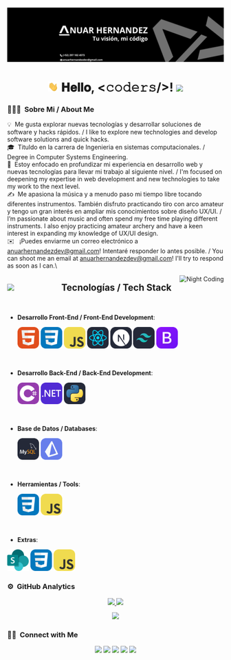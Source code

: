 ![Aditya Kanoi Banner](https://github.com/AlejoX010/AlejoX010/blob/main/Anuar%20Hernandez%20(1).png)

<h1 align="center">
  <img src="https://github.com/Parply/Parply/blob/master/.github/Hi.gif?raw=true" width="24px">
  𝐇𝐞𝐥𝐥𝐨, &lt;𝚌𝚘𝚍𝚎𝚛𝚜/&gt;!
  <img src="GIF/Hi.gif" width="40px" />
</h1>


### 👨🏻‍💻 &nbsp;Sobre Mi / About Me

💡 &nbsp;Me gusta explorar nuevas tecnologías y desarrollar soluciones de software y hacks rápidos. / I like to explore new technologies and develop software solutions and quick hacks.\
🎓 &nbsp;Tituldo en la carrera de Ingenieria en sistemas computacionales. / Degree in Computer Systems Engineering.\
🌱 &nbsp;Estoy enfocado en profundizar mi experiencia en desarrollo web y nuevas tecnologías para llevar mi trabajo al siguiente nivel. / I'm focused on deepening my expertise in web development and new technologies to take my work to the next level.\
✍️ &nbsp;Me apasiona la música y a menudo paso mi tiempo libre tocando diferentes instrumentos. También disfruto practicando tiro con arco amateur y tengo un gran interés en ampliar mis conocimientos sobre diseño UX/UI. / I’m passionate about music and often spend my free time playing different instruments. I also enjoy practicing amateur archery and have a keen interest in expanding my knowledge of UX/UI design.\
✉️ &nbsp; ¡Puedes enviarme un correo electrónico a anuarhernandezdev@gmail.com! Intentaré responder lo antes posible. / You can shoot me an email at anuarhernandezdev@gmail.com! I'll try to respond as soon as I can.\


<img alt="Night Coding" src="https://media.giphy.com/media/SWoSkN6DxTszqIKEqv/giphy.gif" align="right"/>

## <img src="https://media2.giphy.com/media/QssGEmpkyEOhBCb7e1/giphy.gif?cid=ecf05e47a0n3gi1bfqntqmob8g9aid1oyj2wr3ds3mg700bl&rid=giphy.gif" style="width:2rem; margin-right:100px;" > <b>&nbsp;Tecnologías / Tech Stack</b>
<br>

<p align="center">

- **Desarrollo Front-End / Front-End Development**:
    
    <img src="https://github.com/tandpfun/skill-icons/blob/main/icons/HTML.svg" width="50px" title="HTML5" alt="HTML5">  <img src="https://github.com/tandpfun/skill-icons/blob/main/icons/CSS.svg" width="50px" title="CSS3" alt="CSS3">  <img src="https://github.com/tandpfun/skill-icons/blob/main/icons/JavaScript.svg" width="50px" title="JavaScript" alt="JavaScript"> <img src="https://github.com/tandpfun/skill-icons/blob/main/icons/React-Dark.svg" width="50px" title="ReactJS" alt="ReactJS"> <img src="https://github.com/tandpfun/skill-icons/blob/main/icons/NextJS-Dark.svg" width="50px" title="NextJS" alt="NextJS"> <img src="https://github.com/tandpfun/skill-icons/blob/main/icons/TailwindCSS-Dark.svg" width="50px" title="TailwindCSS" alt="TailwindCSS"> <img src="https://github.com/tandpfun/skill-icons/blob/main/icons/Bootstrap.svg" width="50px" title="Bootstrap" alt="Bootstrap">

<br>   
    
- **Desarrollo Back-End / Back-End Development**:

   <img src="https://github.com/tandpfun/skill-icons/blob/main/icons/CS.svg" width="50px" title="C#" alt="C#">  <img src="https://github.com/tandpfun/skill-icons/blob/main/icons/DotNet.svg" width="50px" title=".Net" alt=".Net">  <img src="https://github.com/tandpfun/skill-icons/blob/main/icons/Python-Dark.svg" width="50px" title="Python" alt="Python">

<br>

- **Base de Datos / Databases**:

  <img src="https://github.com/tandpfun/skill-icons/blob/main/icons/MySQL-Dark.svg" width="50px" title="MySQL" alt="MySQL"> <img src="https://github.com/tandpfun/skill-icons/blob/main/icons/Prisma.svg" width="50px" title="Prisma" alt="Prisma">
<br>

- **Herramientas / Tools**:

    <img src="https://github.com/tandpfun/skill-icons/blob/main/icons/CSS.svg" width="50px" title="CSS3" alt="CSS3">  <img src="https://github.com/tandpfun/skill-icons/blob/main/icons/JavaScript.svg" width="50px" title="JavaScript" alt="JavaScript">

<br>

- **Extras**:

<img src="https://github.com/AlejoX010/AlejoX010/blob/main/office.png" width="50px" title="HTML5" alt="HTML5">  <img src="https://github.com/tandpfun/skill-icons/blob/main/icons/CSS.svg" width="50px" title="CSS3" alt="CSS3">  <img src="https://github.com/tandpfun/skill-icons/blob/main/icons/JavaScript.svg" width="50px" title="JavaScript" alt="JavaScript">


</p>

### ⚙️ &nbsp;GitHub Analytics

<p align="center">
  <a href="https://github.com/Adityakanoi2001">
    <img height="180em" src="https://github-readme-stats-eight-theta.vercel.app/api?username=Adityakanoi2001&show_icons=true&theme=algolia&include_all_commits=true&count_private=true"/>
  </a>
  <a href="https://github.com/Adityakanoi2001">
    <img height="180em" src="https://github-readme-stats-eight-theta.vercel.app/api/top-langs/?username=Adityakanoi2001&layout=compact&langs_count=8&theme=algolia"/>
  </a>
</p>

<p align="center">
  <img height="180em" src="https://github-readme-streak-stats.herokuapp.com/?user=AdityaKanoi2001&theme=dark&hide_border=true"/>
</p>



### 🤝🏻 &nbsp;Connect with Me

<p align="center">
<a href="adityakanoi2001.wordpress.com"><img src="https://img.shields.io/badge/-adityakanoi.com-3423A6?style=flat&logo=Google-Chrome&logoColor=white"/></a>
<a href="https://www.linkedin.com/in/ask2001/"><img src="https://img.shields.io/badge/-Aditya%20Sunit%20Kanoi-0077B5?style=flat&logo=Linkedin&logoColor=white"/></a>
<a href="mailto:adityakanoiofficial@gmail.com"><img src="https://img.shields.io/badge/-Adityakanoi-D14836?style=flat&logo=Gmail&logoColor=white"/></a>
<a href="https://www.instagram.com/aditya_kanoi123/"><img src="https://img.shields.io/badge/-Adityakanoi123-E4405F?style=flat&logo=Instagram&logoColor=white"/></a>
<a href="https://www.facebook.com/profile.php?id=100008728234917"><img src="https://img.shields.io/badge/-AdityaKanoi-1877F2?style=flat&logo=Facebook&logoColor=white"/></a>
</p>

